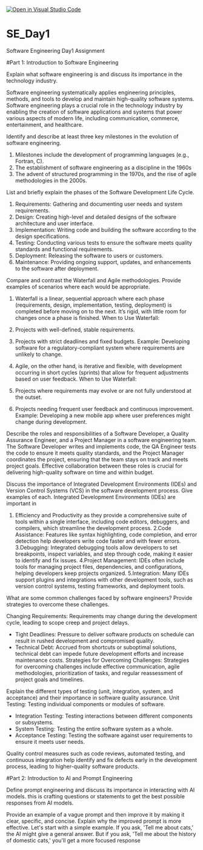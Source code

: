 [![Open in Visual Studio Code](https://classroom.github.com/assets/open-in-vscode-2e0aaae1b6195c2367325f4f02e2d04e9abb55f0b24a779b69b11b9e10269abc.svg)](https://classroom.github.com/online_ide?assignment_repo_id=15567218&assignment_repo_type=AssignmentRepo)
# SE_Day1
Software Engineering Day1 Assignment

#Part 1: Introduction to Software Engineering

Explain what software engineering is and discuss its importance in the technology industry.

Software engineering systematically applies engineering principles, methods, and tools to develop and maintain high-quality software systems.
Software engineering plays a crucial role in the technology industry by enabling the creation of software applications and systems that power various aspects of modern life, including communication, commerce, entertainment, and healthcare.

Identify and describe at least three key milestones in the evolution of software engineering.

1. Milestones include the development of programming languages (e.g., Fortran, C).
2. The establishment of software engineering as a discipline in the 1960s
3. The advent of structured programming in the 1970s, and the rise of agile methodologies in the 2000s.

List and briefly explain the phases of the Software Development Life Cycle.
1. Requirements: Gathering and documenting user needs and system requirements.
2. Design: Creating high-level and detailed designs of the software architecture and user interface.
3. Implementation: Writing code and building the software according to the design specifications.
4. Testing: Conducting various tests to ensure the software meets quality standards and functional requirements.
5. Deployment: Releasing the software to users or customers.
6. Maintenance: Providing ongoing support, updates, and enhancements to the software after deployment.

Compare and contrast the Waterfall and Agile methodologies. Provide examples of scenarios where each would be appropriate.

1. Waterfall is a linear, sequential approach where each phase (requirements, design, implementation, testing, deployment) is completed before moving on to the next. It’s rigid, with little room for changes once a phase is finished.
When to Use Waterfall:

1. Projects with well-defined, stable requirements.
2. Projects with strict deadlines and fixed budgets.
Example: Developing software for a regulatory-compliant system where requirements are unlikely to change.


2. Agile, on the other hand, is iterative and flexible, with development occurring in short cycles (sprints) that allow for frequent adjustments based on user feedback.
When to Use Waterfall:

1. Projects where requirements may evolve or are not fully understood at the outset.
2. Projects needing frequent user feedback and continuous improvement.
Example: Developing a new mobile app where user preferences might change during development.





Describe the roles and responsibilities of a Software Developer, a Quality Assurance Engineer, and a Project Manager in a software engineering team.
The Software Developer writes and implements code, the QA Engineer tests the code to ensure it meets quality standards, and the Project Manager coordinates the project, ensuring that the team stays on track and meets project goals. Effective collaboration between these roles is crucial for delivering high-quality software on time and within budget.

Discuss the importance of Integrated Development Environments (IDEs) and Version Control Systems (VCS) in the software development process. Give examples of each.
Integrated Development Environments (IDEs) are important in 
1. Efficiency and Productivity as they provide a comprehensive suite of tools within a single interface, including code editors, debuggers, and compilers, which streamline the development process.
2.Code Assistance: Features like syntax highlighting, code completion, and error detection help developers write code faster and with fewer errors.
3.Debugging: Integrated debugging tools allow developers to set breakpoints, inspect variables, and step through code, making it easier to identify and fix issues.
4.Project Management: IDEs often include tools for managing project files, dependencies, and configurations, helping developers keep projects organized.
5.Integration: Many IDEs support plugins and integrations with other development tools, such as version control systems, testing frameworks, and deployment tools.

What are some common challenges faced by software engineers? Provide strategies to overcome these challenges.

Changing Requirements: Requirements may change during the development cycle, leading to scope creep and project delays.
  - Tight Deadlines: Pressure to deliver software products on schedule can result in rushed development and compromised quality.
  - Technical Debt: Accrued from shortcuts or suboptimal solutions, technical debt can impede future development efforts and increase maintenance costs.
Strategies for Overcoming Challenges: Strategies for overcoming challenges include effective communication, agile methodologies, prioritization of tasks, and regular reassessment of project goals and timelines.


Explain the different types of testing (unit, integration, system, and acceptance) and their importance in software quality assurance.
Unit Testing: Testing individual components or modules of software.
  - Integration Testing: Testing interactions between different components or subsystems.
  - System Testing: Testing the entire software system as a whole.
  - Acceptance Testing: Testing the software against user requirements to ensure it meets user needs.

 Quality control measures such as code reviews, automated testing, and continuous integration help identify and fix defects early in the development process, leading to higher-quality software products.
 
#Part 2: Introduction to AI and Prompt Engineering


Define prompt engineering and discuss its importance in interacting with AI models.
this is crafting questions or statements to get the best possible responses from AI models. 

Provide an example of a vague prompt and then improve it by making it clear, specific, and concise. Explain why the improved prompt is more effective.
Let's start with a simple example. If you ask, 'Tell me about cats,' the AI might give a general answer. 
But if you ask, 'Tell me about the history of domestic cats,' you'll get a more focused response


